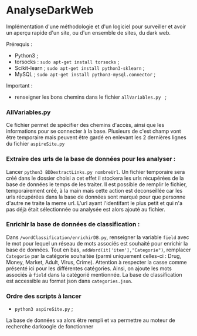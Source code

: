 # AnalyseDarkWeb

Implémentation d'une méthodologie et d'un logiciel pour surveiller et avoir un aperçu rapide d'un site, ou d'un ensemble de sites, du dark web.

Prérequis :
- Python3 ;
- torsocks : `sudo apt-get install torsocks` ;
- Scikit-learn ; `sudo apt-get install python3-sklearn` ;
- MySQL ; `sudo apt-get install python3-mysql.connector` ;

Important :
- renseigner les bons chemins dans le fichier  `allVariables.py ` ;

### AllVariables.py
Ce fichier permet de spécifier des chemins d'accès, ainsi que les informations pour se connecter à la base. Plusieurs de c'est champ vont être temporaire mais peuvent être gardé en enlevant les 2 dernières lignes du fichier `aspireSite.py`

### Extraire des urls de la base de données pour les analyser :
Lancer  `python3 BDDextractLinks.py nombreUrl`. Un fichier temporaire sera créé dans le dossier choisi a cet effet il stockera les urls récupérées de la base de données le temps de les traiter. Il est possible de remplir le fichier, temporairement créé, à la main mais cette action est deconseillée car les urls récupérées dans la base de données sont marqué pour que personne d'autre ne traite la meme url. L'url ayant l'identifant le plus petit et qui n'a pas déjà était sélectionnée ou analysée est alors ajouté au fichier.

### Enrichir la base de données de classification :
Dans `/wordClassification/enrichirDB.py`, renseigner la variable `field` avec le mot pour lequel un réseau de mots associés est souhaité pour enrichir la base de données. Tout en bas, `addWord(it['item'],"Categorie")`, remplacer `Categorie` par la catégorie souhaitée (parmi uniquement celles-ci : Drug, Money, Market, Adult, Virus, Crime). Attention à respecter la casse comme présenté ici pour les différentes catégories. Ainsi, on ajoute les mots associés à `field` dans la catégorié mentionnée. La base de classification est accessible au format json dans `categories.json`.

### Ordre des scripts à lancer
- `python3 aspireSite.py` ;

La base de données va alors être rempli et va permettre au moteur de recherche darkoogle de fonctionner
